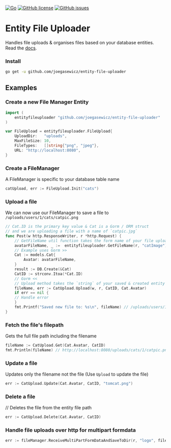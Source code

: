 [![Go](https://github.com/joegasewicz/entity-file-uploader/actions/workflows/go.yml/badge.svg)](https://github.com/joegasewicz/entity-file-uploader/actions/workflows/go.yml)
[![GitHub license](https://img.shields.io/github/license/joegasewicz/entity-file-uploader)](https://github.com/joegasewicz/entity-file-uploader/blob/master/LICENSE)
[![GitHub issues](https://img.shields.io/github/issues/joegasewicz/entity-file-uploader)](https://github.com/joegasewicz/entity-file-uploader/issues)
# Entity File Uploader
Handles file uploads &amp; organises files based on your database entities.
Read the [docs](https://pkg.go.dev/github.com/joegasewicz/entity-file-uploader).

### Install
```bash
go get -u github.com/joegasewicz/entity-file-uploader
```
## Examples

### Create a new File Manager Entity
```go
import (
	entityfileuploader "github.com/joegasewicz/entity-file-uploader"
)

var FileUpload = entityfileuploader.FileUpload{
	UploadDir:   "uploads",
	MaxFileSize: 10,
	FileTypes:   []string{"png", "jpeg"},
	URL: "http://localhost:8080",
}
```

### Create a FileManager
A FileManager is specific to your database table name
```go
catUpload, err := FileUpload.Init("cats")
```

### Upload a file 
We can now use our FileManager to save a file to `/uploads/users/1/cats/catpic.png`
```go
// Cat.ID is the primary key value & Cat is a Gorm / ORM struct
// and we are uploading a file with a name of `catpic.jpg`
func Post(w http.ResponseWriter, r *http.Request) {
    // GetFileName util function takes the form name of your file upload as the 2nd arg
    avatarFileName, _ :=  entityfileuploader.GetFileName(r, "catImage")
    // Example uses Gorm >>
    Cat := models.Cat{
        Avatar: avatarFileName,
    }
    result := DB.Create(&Cat)
    CatID := strconv.Itoa(*Cat.ID)
    // Gorm <<
	// Upload method takes the `string` of your saved & created entity
    fileName, err := CatUpload.Upload(w, r, CatID, Cat.Avatar)
    if err == nil {
    // Handle error
    }
    fmt.Printf("Saved new file to: %s\n", fileName)	// /uploads/users/1/cats/catpic.png
}
```

### Fetch the file's filepath
Gets the full file path including the filename
```go
fileName := CatUpload.Get(Cat.Avatar, CatID)
fmt.Println(fileName) // http://localhost:8080/uploads/cats/1/catpic.png
```

### Update a file 
Updates only the filename not the file (Use `Upload` to update the file)
```go
err := CatUpload.Update(Cat.Avatar, CatID, "tomcat.png")
```

### Delete a file
// Deletes the file from the entity file path
```go
err := CatUpload.Delete(Cat.Avatar, CatID)
```

### Handle file uploads over http for multipart formdata
```go
err := fileManager.ReceiveMultiPartFormDataAndSaveToDir(r, "logo", fileModel.ID)
```